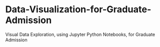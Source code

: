 # Data-Visualization-for-Graduate-Admission
Visual Data Exploration, using Jupyter Python Notebooks, for Graduate Admission
